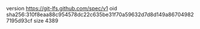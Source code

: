 version https://git-lfs.github.com/spec/v1
oid sha256:310f8eaa88c954578dc22c635be31f70a59632d7d8d149a867049827195d93cf
size 4389
